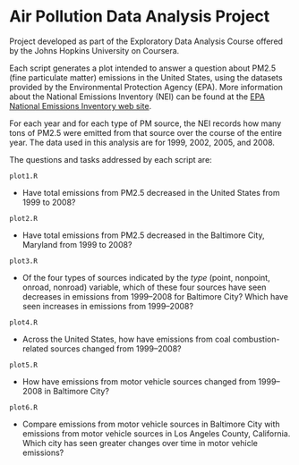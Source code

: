 # Air Pollution Data Analysis Project

Project developed as part of the Exploratory Data Analysis Course offered by the Johns Hopkins University on Coursera.

Each script generates a plot intended to answer a question about PM2.5 (fine particulate matter) emissions in the United States, using the datasets provided by the Environmental Protection Agency (EPA). More information about the National Emissions Inventory (NEI) can be found at the [EPA National Emissions Inventory web site](https://www3.epa.gov/ttn/chief/eiinformation.html).

For each year and for each type of PM source, the NEI records how many tons of PM2.5 were emitted from that source over the course of the entire year. The data used in this analysis are for 1999, 2002, 2005, and 2008.

The questions and tasks addressed by each script are:

`plot1.R`

* Have total emissions from PM2.5 decreased in the United States from 1999 to 2008?

`plot2.R`

* Have total emissions from PM2.5 decreased in the Baltimore City, Maryland from 1999 to 2008?

`plot3.R`

* Of the four types of sources indicated by the *type* (point, nonpoint, onroad, nonroad) variable, which of these four sources have seen decreases in emissions from 1999–2008 for Baltimore City? Which have seen increases in emissions from 1999–2008?

`plot4.R`

* Across the United States, how have emissions from coal combustion-related sources changed from 1999–2008?

`plot5.R`

* How have emissions from motor vehicle sources changed from 1999–2008 in Baltimore City?

`plot6.R`

* Compare emissions from motor vehicle sources in Baltimore City with emissions from motor vehicle sources in Los Angeles County, California. Which city has seen greater changes over time in motor vehicle emissions?
